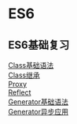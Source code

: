 # ES6
ES6基础复习
---------------------
[Class基础语法](https://github.com/WhatProblem/ES6/blob/master/class/1.js)<br/>
[Class继承](https://github.com/WhatProblem/ES6/blob/master/class/2.js)<br/>
[Proxy](https://github.com/WhatProblem/ES6/blob/master/proxy/1.js)<br/>
[Reflect](https://github.com/WhatProblem/ES6/blob/master/reflect/1.js)<br/>
[Generator基础语法](https://github.com/WhatProblem/ES6/blob/master/generator/1.js)<br/>
[Generator异步应用](https://github.com/WhatProblem/ES6/blob/master/generator/2.js)<br/>